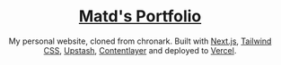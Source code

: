 <div align="center">
    <a href="https://matd.vercel.app"><h1 align="center">Matd's Portfolio</h1></a>

My personal website, cloned from chronark. Built with [Next.js](https://nextjs.org/), [Tailwind CSS](https://tailwindcss.com/), [Upstash](https://upstash.com?ref=chronark.com), [Contentlayer](https://www.contentlayer.dev/) and deployed to [Vercel](https://vercel.com/).

</div>

<br/>